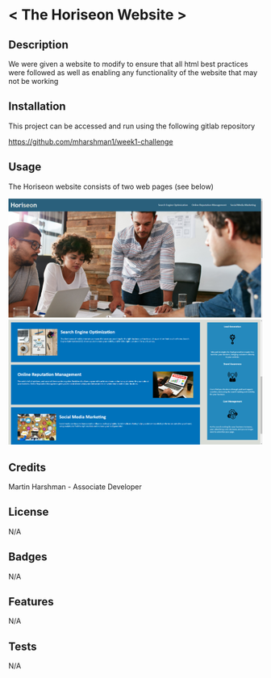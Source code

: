# < The Horiseon Website >

## Description

We were given a website to modify to ensure that all html best practices were followed as well as enabling any
functionality of the website that may not be working

## Installation

This project can be accessed and run using the following gitlab repository

https://github.com/mharshman1/week1-challenge

## Usage

The Horiseon website consists of two web pages (see below)

![Horiseon webpage page 1](/assets/images/Horiseon%20webpage%20-%20page%201.png)
![Horiseon webpage page 2](/assets/images/Horiseon%20webpage%20-%20page%202.png)

## Credits

Martin Harshman - Associate Developer

## License

N/A

## Badges

N/A

## Features

N/A

## Tests

N/A
